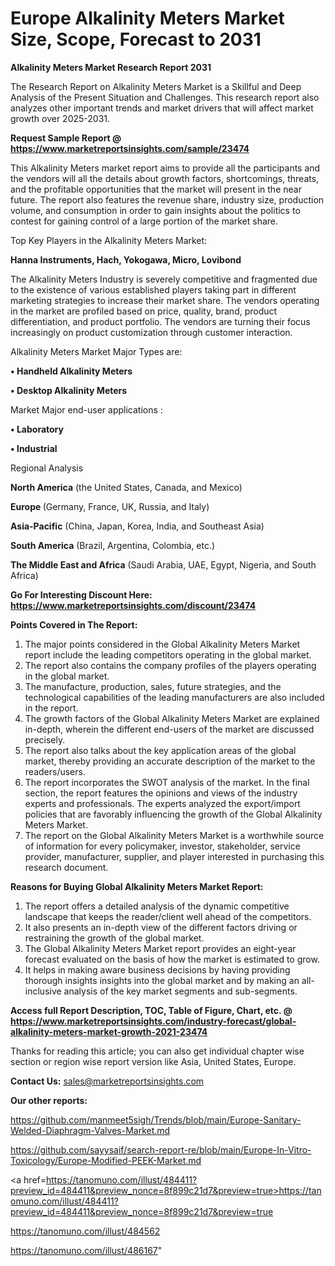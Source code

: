 # Europe Alkalinity Meters Market Size, Scope, Forecast to 2031

<strong>Alkalinity Meters Market Research Report 2031</strong>

The Research Report on Alkalinity Meters Market is a Skillful and Deep Analysis of the Present Situation and Challenges. This research report also analyzes other important trends and market drivers that will affect market growth over 2025-2031.

<strong>Request Sample Report @ <a href=https://www.marketreportsinsights.com/sample/23474>https://www.marketreportsinsights.com/sample/23474</a></strong>

This Alkalinity Meters market report aims to provide all the participants and the vendors will all the details about growth factors, shortcomings, threats, and the profitable opportunities that the market will present in the near future. The report also features the revenue share, industry size, production volume, and consumption in order to gain insights about the politics to contest for gaining control of a large portion of the market share.

Top Key Players in the Alkalinity Meters Market:

<strong>Hanna Instruments, Hach, Yokogawa, Micro, Lovibond</strong>

The Alkalinity Meters Industry is severely competitive and fragmented due to the existence of various established players taking part in different marketing strategies to increase their market share. The vendors operating in the market are profiled based on price, quality, brand, product differentiation, and product portfolio. The vendors are turning their focus increasingly on product customization through customer interaction.

Alkalinity Meters Market Major Types are:

<strong>• Handheld Alkalinity Meters

• Desktop Alkalinity Meters</strong>

Market Major end-user applications :

<strong>• Laboratory

• Industrial</strong>

Regional Analysis

</u><strong><b>North America</b></strong> (the United States, Canada, and Mexico)

<strong><b>Europe </b></strong>(Germany, France, UK, Russia, and Italy)

<strong><b>Asia-Pacific</b></strong> (China, Japan, Korea, India, and Southeast Asia)

<strong><b>South America</b></strong> (Brazil, Argentina, Colombia, etc.)

<strong><b>The Middle East and Africa</b></strong> (Saudi Arabia, UAE, Egypt, Nigeria, and South Africa)

<strong>Go For Interesting Discount Here: <a href=https://www.marketreportsinsights.com/discount/23474>https://www.marketreportsinsights.com/discount/23474</a></strong>

<strong>Points Covered in The Report:</strong>
<ol>
  <li>The major points considered in the Global Alkalinity Meters Market report include the leading competitors operating in the global market.</li>
  <li>The report also contains the company profiles of the players operating in the global market.</li>
  <li>The manufacture, production, sales, future strategies, and the technological capabilities of the leading manufacturers are also included in the report.</li>
  <li>The growth factors of the Global Alkalinity Meters Market are explained in-depth, wherein the different end-users of the market are discussed precisely.</li>
  <li>The report also talks about the key application areas of the global market, thereby providing an accurate description of the market to the readers/users.</li>
  <li>The report incorporates the SWOT analysis of the market. In the final section, the report features the opinions and views of the industry experts and professionals. The experts analyzed the export/import policies that are favorably influencing the growth of the Global Alkalinity Meters Market.</li>
  <li>The report on the Global Alkalinity Meters Market is a worthwhile source of information for every policymaker, investor, stakeholder, service provider, manufacturer, supplier, and player interested in purchasing this research document.</li>
</ol>
<strong>Reasons for Buying Global Alkalinity Meters Market Report:</strong>

<ol>
  <li>The report offers a detailed analysis of the dynamic competitive landscape that keeps the reader/client well ahead of the competitors.</li>
  <li>It also presents an in-depth view of the different factors driving or restraining the growth of the global market.</li>
  <li>The Global Alkalinity Meters Market report provides an eight-year forecast evaluated on the basis of how the market is estimated to grow.</li>
  <li>It helps in making aware business decisions by having providing thorough insights insights into the global market and by making an all-inclusive analysis of the key market segments and sub-segments.</li>
</ol>
<strong>Access full Report Description, TOC, Table of Figure, Chart, etc. @ <a href=https://www.marketreportsinsights.com/industry-forecast/global-alkalinity-meters-market-growth-2021-23474>https://www.marketreportsinsights.com/industry-forecast/global-alkalinity-meters-market-growth-2021-23474</a></strong>


Thanks for reading this article; you can also get individual chapter wise section or region wise report version like Asia, United States, Europe.

<strong>Contact Us:</strong>
sales@marketreportsinsights.com

<strong>Our other reports:</strong>

<a href=https://github.com/manmeet5sigh/Trends/blob/main/Europe-Sanitary-Welded-Diaphragm-Valves-Market.md>https://github.com/manmeet5sigh/Trends/blob/main/Europe-Sanitary-Welded-Diaphragm-Valves-Market.md</a>

<a href=https://github.com/sayysaif/search-report-re/blob/main/Europe-In-Vitro-Toxicology/Europe-Modified-PEEK-Market.md>https://github.com/sayysaif/search-report-re/blob/main/Europe-In-Vitro-Toxicology/Europe-Modified-PEEK-Market.md</a>

<a href=https://tanomuno.com/illust/484411?preview_id=484411&preview_nonce=8f899c21d7&preview=true>https://tanomuno.com/illust/484411?preview_id=484411&preview_nonce=8f899c21d7&preview=true</a>

<a href=https://tanomuno.com/illust/484562>https://tanomuno.com/illust/484562</a>

<a href=https://tanomuno.com/illust/486167>https://tanomuno.com/illust/486167</a>"
